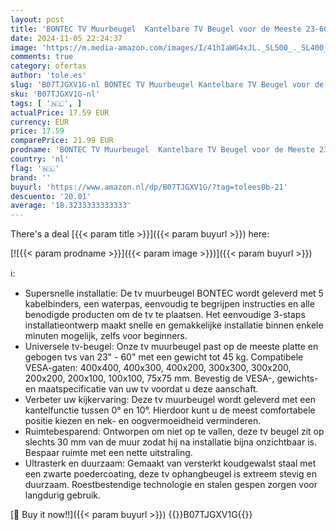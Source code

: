 ```yaml
---
layout: post
title: 'BONTEC TV Muurbeugel  Kantelbare TV Beugel voor de Meeste 23-60 inch LED  LCD  OLED  Plasma Flat & Curved TV s tot 45 kg  Max. VESA 400x400mm  Inclusief 5 Klittenbandsluitingen'
date: 2024-11-05 22:24:37
image: 'https://m.media-amazon.com/images/I/41hIaWG4xJL._SL500_._SL400_.jpg'
comments: true
category: ofertas
author: 'tole.es'
slug: 'B07TJGXV1G-nl BONTEC TV Muurbeugel Kantelbare TV Beugel voor de Meeste...'
sku: 'B07TJGXV1G-nl'
tags: [ '🇳🇱', ]
actualPrice: 17.59 EUR
currency: EUR
price: 17.59
comparePrice: 21.99 EUR
prodname: 'BONTEC TV Muurbeugel  Kantelbare TV Beugel voor de Meeste 23-60 inch LED  LCD  OLED  Plasma Flat & Curved TV s tot 45 kg  Max. VESA 400x400mm  Inclusief 5 Klittenbandsluitingen'
country: 'nl'
flag: '🇳🇱'
brand: ''
buyurl: 'https://www.amazon.nl/dp/B07TJGXV1G/?tag=tolees0b-21'
descuento: '20.01'
average: '18.3233333333333'
---
```


There's a deal [{{< param title >}}]({{< param buyurl >}})  here:

[![{{< param prodname >}}]({{< param image >}})]({{< param buyurl >}})

ℹ️:

- Supersnelle installatie: De tv muurbeugel BONTEC wordt geleverd met 5 kabelbinders, een waterpas, eenvoudig te begrijpen instructies en alle benodigde producten om de tv te plaatsen. Het eenvoudige 3-staps installatieontwerp maakt snelle en gemakkelijke installatie binnen enkele minuten mogelijk, zelfs voor beginners.
- Universele tv-beugel: Onze tv muurbeugel past op de meeste platte en gebogen tvs van 23" - 60" met een gewicht tot 45 kg. Compatibele VESA-gaten: 400x400, 400x300, 400x200, 300x300, 300x200, 200x200, 200x100, 100x100, 75x75 mm. Bevestig de VESA-, gewichts- en maatspecificatie van uw tv voordat u deze aanschaft.
- Verbeter uw kijkervaring: Deze tv muurbeugel wordt geleverd met een kantelfunctie tussen 0° en 10°. Hierdoor kunt u de meest comfortabele positie kiezen en nek- en oogvermoeidheid verminderen.
- Ruimtebesparend: Ontworpen om niet op te vallen, deze tv beugel zit op slechts 30 mm van de muur zodat hij na installatie bijna onzichtbaar is. Bespaar ruimte met een nette uitstraling.
- Ultrasterk en duurzaam: Gemaakt van versterkt koudgewalst staal met een zwarte poedercoating, deze tv ophangbeugel is extreem stevig en duurzaam. Roestbestendige technologie en stalen gespen zorgen voor langdurig gebruik.

[🛒 Buy it now!!]({{< param buyurl >}})
{{<world>}}B07TJGXV1G{{</world>}}
